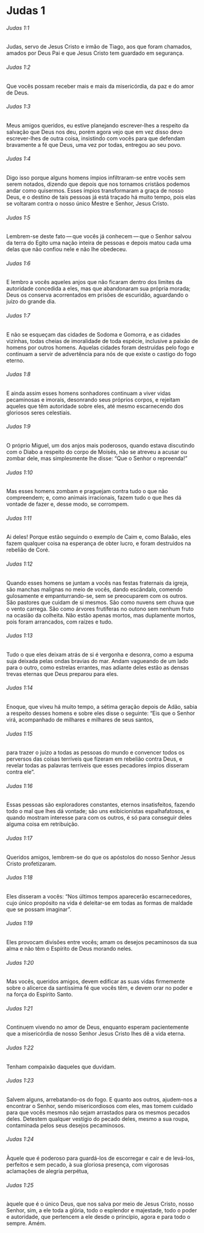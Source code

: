 # Judas 1

###### Judas 1:1

Judas, servo de Jesus Cristo e irmão de Tiago, aos que foram chamados, amados por Deus Pai e que Jesus Cristo tem guardado em segurança.

###### Judas 1:2

Que vocês possam receber mais e mais da misericórdia, da paz e do amor de Deus.

###### Judas 1:3

Meus amigos queridos, eu estive planejando escrever-lhes a respeito da salvação que Deus nos deu, porém agora vejo que em vez disso devo escrever-lhes de outra coisa, insistindo com vocês para que defendam bravamente a fé que Deus, uma vez por todas, entregou ao seu povo.

###### Judas 1:4

Digo isso porque alguns homens ímpios infiltraram-se entre vocês sem serem notados, dizendo que depois que nos tornamos cristãos podemos andar como quisermos. Esses ímpios transformaram a graça de nosso Deus, e o destino de tais pessoas já está traçado há muito tempo, pois elas se voltaram contra o nosso único Mestre e Senhor, Jesus Cristo.

###### Judas 1:5

Lembrem-se deste fato — que vocês já conhecem — que o Senhor salvou da terra do Egito uma nação inteira de pessoas e depois matou cada uma delas que não confiou nele e não lhe obedeceu.

###### Judas 1:6

E lembro a vocês aqueles anjos que não ficaram dentro dos limites da autoridade concedida a eles, mas que abandonaram sua própria morada; Deus os conserva acorrentados em prisões de escuridão, aguardando o juízo do grande dia.

###### Judas 1:7

E não se esqueçam das cidades de Sodoma e Gomorra, e as cidades vizinhas, todas cheias de imoralidade de toda espécie, inclusive a paixão de homens por outros homens. Aquelas cidades foram destruídas pelo fogo e continuam a servir de advertência para nós de que existe o castigo do fogo eterno.

###### Judas 1:8

E ainda assim esses homens sonhadores continuam a viver vidas pecaminosas e imorais, desonrando seus próprios corpos, e rejeitam aqueles que têm autoridade sobre eles, até mesmo escarnecendo dos gloriosos seres celestiais.

###### Judas 1:9

O próprio Miguel, um dos anjos mais poderosos, quando estava discutindo com o Diabo a respeito do corpo de Moisés, não se atreveu a acusar ou zombar dele, mas simplesmente lhe disse: “Que o Senhor o repreenda!”

###### Judas 1:10

Mas esses homens zombam e praguejam contra tudo o que não compreendem; e, como animais irracionais, fazem tudo o que lhes dá vontade de fazer e, desse modo, se corrompem.

###### Judas 1:11

Ai deles! Porque estão seguindo o exemplo de Caim e, como Balaão, eles fazem qualquer coisa na esperança de obter lucro, e foram destruídos na rebelião de Coré.

###### Judas 1:12

Quando esses homens se juntam a vocês nas festas fraternais da igreja, são manchas malignas no meio de vocês, dando escândalo, comendo gulosamente e empanturrando-se, sem se preocuparem com os outros. São pastores que cuidam de si mesmos. São como nuvens sem chuva que o vento carrega. São como árvores frutíferas no outono sem nenhum fruto na ocasião da colheita. Não estão apenas mortos, mas duplamente mortos, pois foram arrancados, com raízes e tudo.

###### Judas 1:13

Tudo o que eles deixam atrás de si é vergonha e desonra, como a espuma suja deixada pelas ondas bravias do mar. Andam vagueando de um lado para o outro, como estrelas errantes, mas adiante deles estão as densas trevas eternas que Deus preparou para eles.

###### Judas 1:14

Enoque, que viveu há muito tempo, a sétima geração depois de Adão, sabia a respeito desses homens e sobre eles disse o seguinte: “Eis que o Senhor virá, acompanhado de milhares e milhares de seus santos,

###### Judas 1:15

para trazer o juízo a todas as pessoas do mundo e convencer todos os perversos das coisas terríveis que fizeram em rebelião contra Deus, e revelar todas as palavras terríveis que esses pecadores ímpios disseram contra ele”.

###### Judas 1:16

Essas pessoas são exploradores constantes, eternos insatisfeitos, fazendo todo o mal que lhes dá vontade; são uns exibicionistas espalhafatosos, e quando mostram interesse para com os outros, é só para conseguir deles alguma coisa em retribuição.

###### Judas 1:17

Queridos amigos, lembrem-se do que os apóstolos do nosso Senhor Jesus Cristo profetizaram.

###### Judas 1:18

Eles disseram a vocês: “Nos últimos tempos aparecerão escarnecedores, cujo único propósito na vida é deleitar-se em todas as formas de maldade que se possam imaginar”.

###### Judas 1:19

Eles provocam divisões entre vocês; amam os desejos pecaminosos da sua alma e não têm o Espírito de Deus morando neles.

###### Judas 1:20

Mas vocês, queridos amigos, devem edificar as suas vidas firmemente sobre o alicerce da santíssima fé que vocês têm, e devem orar no poder e na força do Espírito Santo.

###### Judas 1:21

Continuem vivendo no amor de Deus, enquanto esperam pacientemente que a misericórdia de nosso Senhor Jesus Cristo lhes dê a vida eterna.

###### Judas 1:22

Tenham compaixão daqueles que duvidam.

###### Judas 1:23

Salvem alguns, arrebatando-os do fogo. E quanto aos outros, ajudem-nos a encontrar o Senhor, sendo misericordiosos com eles, mas tomem cuidado para que vocês mesmos não sejam arrastados para os mesmos pecados deles. Detestem qualquer vestígio do pecado deles, mesmo a sua roupa, contaminada pelos seus desejos pecaminosos.

###### Judas 1:24

Àquele que é poderoso para guardá-los de escorregar e cair e de levá-los, perfeitos e sem pecado, à sua gloriosa presença, com vigorosas aclamações de alegria perpétua,

###### Judas 1:25

àquele que é o único Deus, que nos salva por meio de Jesus Cristo, nosso Senhor, sim, a ele toda a glória, todo o esplendor e majestade, todo o poder e autoridade, que pertencem a ele desde o princípio, agora e para todo o sempre. Amém.

